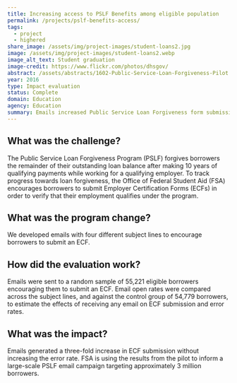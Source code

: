 ```yaml
---
title: Increasing access to PSLF Benefits among eligible population
permalink: /projects/pslf-benefits-access/
tags: 
  - project
  - highered
share_image: /assets/img/project-images/student-loans2.jpg
image: /assets/img/project-images/student-loans2.webp
image_alt_text: Student graduation
image-credit: https://www.flickr.com/photos/dhsgov/
abstract: /assets/abstracts/1602-Public-Service-Loan-Forgiveness-Pilot.pdf
year: 2016
type: Impact evaluation
status: Complete
domain: Education
agency: Education
summary: Emails increased Public Service Loan Forgiveness form submissions three-fold without increasing the error rate
---
```

## What was the challenge?
The Public Service Loan Forgiveness Program (PSLF) forgives borrowers the remainder of their outstanding loan balance after making 10 years of qualifying payments while working for a qualifying employer. To track progress towards loan forgiveness, the Office of Federal Student Aid (FSA) encourages borrowers to submit Employer Certification Forms (ECFs) in order to verify that their employment qualifies under the program.

## What was the program change?
We developed emails with four different subject lines to encourage borrowers to submit an ECF.

## How did the evaluation work?
Emails were sent to a random sample of 55,221 eligible borrowers encouraging them to submit an ECF. Email open rates were compared across the subject lines, and against the control group of 54,779 borrowers, to estimate the effects of receiving any email on ECF submission and error rates.

## What was the impact?
Emails generated a three-fold increase in ECF submission without increasing the error rate. FSA is using the results from the pilot to inform a large-scale PSLF email campaign targeting approximately 3 million borrowers.
